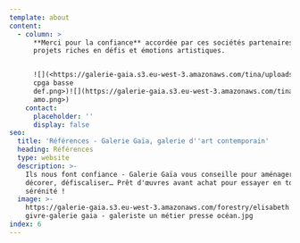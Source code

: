 ```yaml
---
template: about
content:
  - column: >
      **Merci pour la confiance** accordée par ces sociétés partenaires pour des
      projets riches en défis et émotions artistiques.


      ![](<https://galerie-gaia.s3.eu-west-3.amazonaws.com/tina/uploads/logo
      cpga basse
      def.png>)![](https://galerie-gaia.s3.eu-west-3.amazonaws.com/tina/uploads/Logo-membre-ruptur-couleur.png)![](<https://galerie-gaia.s3.eu-west-3.amazonaws.com/tina/logo
      amo.png>)
    contact:
      placeholder: ''
      display: false
seo:
  title: 'Références - Galerie Gaïa, galerie d''art contemporain'
  heading: Références
  type: website
  description: >-
    Ils nous font confiance - Galerie Gaïa vous conseille pour aménager,
    décorer, défiscaliser… Prêt d'œuvres avant achat pour essayer en toute
    sérénité !
  image: >-
    https://galerie-gaia.s3.eu-west-3.amazonaws.com/forestry/elisabeth
    givre-galerie gaia - galeriste un métier presse océan.jpg
index: 6
---
```



